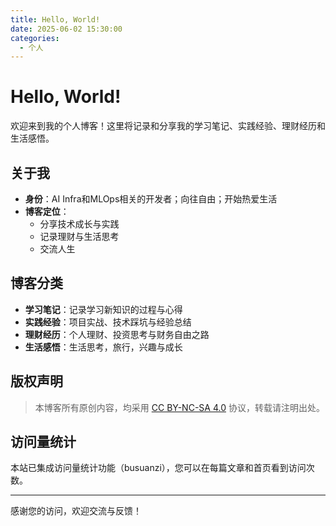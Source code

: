 ```yaml
---
title: Hello, World!
date: 2025-06-02 15:30:00
categories:
  - 个人
---
```


# Hello, World!

欢迎来到我的个人博客！这里将记录和分享我的学习笔记、实践经验、理财经历和生活感悟。

## 关于我

- **身份**：AI Infra和MLOps相关的开发者；向往自由；开始热爱生活
- **博客定位**：
  - 分享技术成长与实践
  - 记录理财与生活思考
  - 交流人生

## 博客分类

- **学习笔记**：记录学习新知识的过程与心得
- **实践经验**：项目实战、技术踩坑与经验总结
- **理财经历**：个人理财、投资思考与财务自由之路
- **生活感悟**：生活思考，旅行，兴趣与成长

## 版权声明

> 本博客所有原创内容，均采用 [CC BY-NC-SA 4.0](https://creativecommons.org/licenses/by-nc-sa/4.0/deed.zh) 协议，转载请注明出处。

## 访问量统计

本站已集成访问量统计功能（busuanzi），您可以在每篇文章和首页看到访问次数。

---

感谢您的访问，欢迎交流与反馈！

